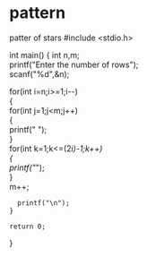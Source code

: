 # pattern
patter of stars
#include <stdio.h>

int main()
{
     int n,m;  
    printf("Enter the number of rows");  
    scanf("%d",&n);  
  
   for(int i=n;i>=1;i--)  
   {  
       for(int j=1;j<m;j++)  
       {  
           printf(" ");  
       }  
       for(int k=1;k<=(2*i)-1;k++)  
       {  
           printf("*");  
       }  
        m++; 
     
      printf("\n");  
    }  

    return 0;
}

